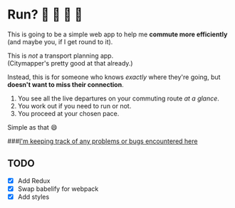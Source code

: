 # Run? :light_rail:  :bus:  :train2:  :running:

This is going to be a simple web app to help me **commute more efficiently** (and maybe you, if I get round to it).

This is *not* a transport planning app.  
(Citymapper's pretty good at that already.)

Instead, this is for someone who knows *exactly* where they're going, but **doesn't want to miss their connection**.

1. You see all the live departures on your commuting route *at a glance*.  
2. You work out if you need to run or not.
3. You proceed at your chosen pace.

Simple as that :smile:

###[I'm keeping track of any problems or bugs encountered here](https://github.com/minaorangina/run/blob/master/problems-solutions.md)

## TODO
- [x] Add Redux
- [x] Swap babelify for webpack
- [x] Add styles

